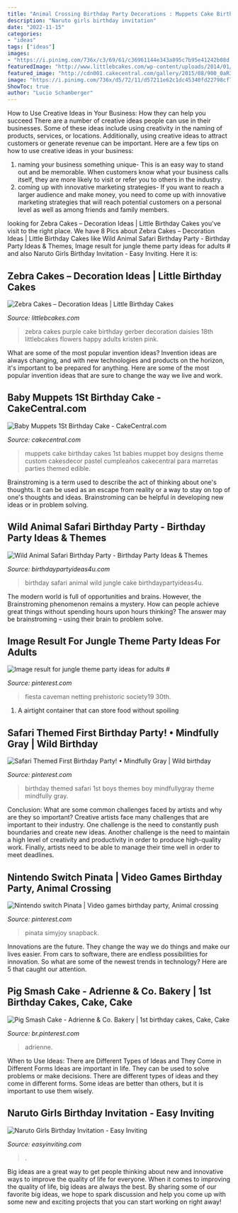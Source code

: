 ```yaml
---
title: "Animal Crossing Birthday Party Decorations : Muppets Cake Birthday Cakes 1st Babies Muppet Boy Designs Theme Custom Cakesdecor Pastel Cumpleaños Cakecentral Para Marretas Parties Themed Edible"
description: "Naruto girls birthday invitation"
date: "2022-11-15"
categories:
- "ideas"
tags: ["ideas"]
images:
- "https://i.pinimg.com/736x/c3/69/61/c36961144e343a895c7b95e41242b08d.jpg"
featuredImage: "http://www.littlebcakes.com/wp-content/uploads/2014/01/Zebra-Cake.jpg"
featured_image: "http://cdn001.cakecentral.com/gallery/2015/08/900_0aR3TRmURs-baby-muppets-1st-birthday-cake.jpg"
image: "https://i.pinimg.com/736x/d5/72/11/d57211e62c1dc45340fd22798cf791fb.jpg"
ShowToc: true
author: "Lucio Schamberger"
---
```



How to Use Creative Ideas in Your Business: How they can help you succeed
There are a number of creative ideas people can use in their businesses. Some of these ideas include using creativity in the naming of products, services, or locations. Additionally, using creative ideas to attract customers or generate revenue can be important. Here are a few tips on how to use creative ideas in your business: 
1. naming your business something unique- This is an easy way to stand out and be memorable. When customers know what your business calls itself, they are more likely to visit or refer you to others in the industry. 
2. coming up with innovative marketing strategies- If you want to reach a larger audience and make money, you need to come up with innovative marketing strategies that will reach potential customers on a personal level as well as among friends and family members. 

	

		
looking for Zebra Cakes – Decoration Ideas | Little Birthday Cakes you've visit to the right place. We have 8 Pics about Zebra Cakes – Decoration Ideas | Little Birthday Cakes like Wild Animal Safari Birthday Party - Birthday Party Ideas &amp; Themes, Image result for jungle theme party ideas for adults # and also Naruto Girls Birthday Invitation - Easy Inviting. Here it is:
		
    
## Zebra Cakes – Decoration Ideas | Little Birthday Cakes

<img loading=lazy src="http://www.littlebcakes.com/wp-content/uploads/2014/01/Zebra-Cake.jpg" onerror="this.onerror=null;this.src='https://tse3.mm.bing.net/th?id=OIP.kr0sYMheLaNHevl38VoYQAHaJ4&amp;pid=15.1';" alt="Zebra Cakes – Decoration Ideas | Little Birthday Cakes">

_Source: littlebcakes.com_

>zebra cakes purple cake birthday gerber decoration daisies 18th littlebcakes flowers happy adults kristen pink. 

	

What are some of the most popular invention ideas?
Invention ideas are always changing, and with new technologies and products on the horizon, it's important to be prepared for anything. Here are some of the most popular invention ideas that are sure to change the way we live and work.

    
## Baby Muppets 1St Birthday Cake - CakeCentral.com

<img loading=lazy src="http://cdn001.cakecentral.com/gallery/2015/08/900_0aR3TRmURs-baby-muppets-1st-birthday-cake.jpg" onerror="this.onerror=null;this.src='https://tse2.mm.bing.net/th?id=OIP.IzeGFITmfI2R0rrBaGcfUQHaKU&amp;pid=15.1';" alt="Baby Muppets 1St Birthday Cake - CakeCentral.com">

_Source: cakecentral.com_

>muppets cake birthday cakes 1st babies muppet boy designs theme custom cakesdecor pastel cumpleaños cakecentral para marretas parties themed edible. 

	

Brainstroming is a term used to describe the act of thinking about one's thoughts. It can be used as an escape from reality or a way to stay on top of one's thoughts and ideas. Brainstroming can be helpful in developing new ideas or in problem solving.

    
## Wild Animal Safari Birthday Party - Birthday Party Ideas &amp; Themes

<img loading=lazy src="https://i0.wp.com/www.birthdaypartyideas4u.com/wp-content/uploads/2017/02/Wild-Animal-Safari-Birthday-Party-Cake-600x900.jpg?resize=570%2C855" onerror="this.onerror=null;this.src='https://tse1.mm.bing.net/th?id=OIP.RCqB3hwsXcqCDrIjswzh6AHaLH&amp;pid=15.1';" alt="Wild Animal Safari Birthday Party - Birthday Party Ideas &amp; Themes">

_Source: birthdaypartyideas4u.com_

>birthday safari animal wild jungle cake birthdaypartyideas4u. 

	

The modern world is full of opportunities and brains. However, the Brainstroming phenomenon remains a mystery. How can people achieve great things without spending hours upon hours thinking? The answer may be brainstroming – using their brain to problem solve.

    
## Image Result For Jungle Theme Party Ideas For Adults #

<img loading=lazy src="https://i.pinimg.com/736x/d5/72/11/d57211e62c1dc45340fd22798cf791fb.jpg" onerror="this.onerror=null;this.src='https://tse4.mm.bing.net/th?id=OIP.lUCYjGe63sFarnx6NqdqHwHaJ4&amp;pid=15.1';" alt="Image result for jungle theme party ideas for adults #">

_Source: pinterest.com_

>fiesta caveman netting prehistoric society19 30th. 

	

1. A airtight container that can store food without spoiling 

    
## Safari Themed First Birthday Party! • Mindfully Gray | Wild Birthday

<img loading=lazy src="https://i.pinimg.com/736x/c3/69/61/c36961144e343a895c7b95e41242b08d.jpg" onerror="this.onerror=null;this.src='https://tse4.mm.bing.net/th?id=OIP.vhxKPO3ANr7winSaPrDxRAHaLH&amp;pid=15.1';" alt="Safari Themed First Birthday Party! • Mindfully Gray | Wild birthday">

_Source: pinterest.com_

>birthday themed safari 1st boys themes boy mindfullygray theme mindfully gray. 

	

Conclusion: What are some common challenges faced by artists and why are they so important?
Creative artists face many challenges that are important to their industry. One challenge is the need to constantly push boundaries and create new ideas. Another challenge is the need to maintain a high level of creativity and productivity in order to produce high-quality work. Finally, artists need to be able to manage their time well in order to meet deadlines.

    
## Nintendo Switch Pinata | Video Games Birthday Party, Animal Crossing

<img loading=lazy src="https://i.pinimg.com/736x/91/83/c8/9183c8726cb156e1b180c6910b3c1439.jpg" onerror="this.onerror=null;this.src='https://tse2.mm.bing.net/th?id=OIP.PCORxrfXkWVklvnIcUfoAwHaKM&amp;pid=15.1';" alt="Nintendo switch Pinata | Video games birthday party, Animal crossing">

_Source: pinterest.com_

>pinata simyjoy snapback. 

	

Innovations are the future. They change the way we do things and make our lives easier. From cars to software, there are endless possibilities for innovation. So what are some of the newest trends in technology? Here are 5 that caught our attention.

    
## Pig Smash Cake - Adrienne &amp; Co. Bakery | 1st Birthday Cakes, Cake, Cake

<img loading=lazy src="https://i.pinimg.com/736x/26/bf/14/26bf1437ea9bc2460e6c43251553ea03.jpg" onerror="this.onerror=null;this.src='https://tse2.mm.bing.net/th?id=OIP.ZUXrL3UHBPeLjPdJIVYzvAHaJ3&amp;pid=15.1';" alt="Pig Smash Cake - Adrienne &amp; Co. Bakery | 1st birthday cakes, Cake, Cake">

_Source: br.pinterest.com_

>adrienne. 

	

When to Use Ideas: There are Different Types of Ideas and They Come in Different Forms
Ideas are important in life. They can be used to solve problems or make decisions. There are different types of ideas and they come in different forms. Some ideas are better than others, but it is important to use them wisely.

    
## Naruto Girls Birthday Invitation - Easy Inviting

<img loading=lazy src="https://cdn.shopify.com/s/files/1/0330/8755/3673/products/naruto-birthday-invitation-for-girls_grande.jpg?v=1618433860" onerror="this.onerror=null;this.src='https://tse3.mm.bing.net/th?id=OIP.P6aI7dk0AUpXPFzHItrW8AHaHa&amp;pid=15.1';" alt="Naruto Girls Birthday Invitation - Easy Inviting">

_Source: easyinviting.com_

>. 

	

Big ideas are a great way to get people thinking about new and innovative ways to improve the quality of life for everyone. When it comes to improving the quality of life, big ideas are always the best. By sharing some of our favorite big ideas, we hope to spark discussion and help you come up with some new and exciting projects that you can start working on right away!

